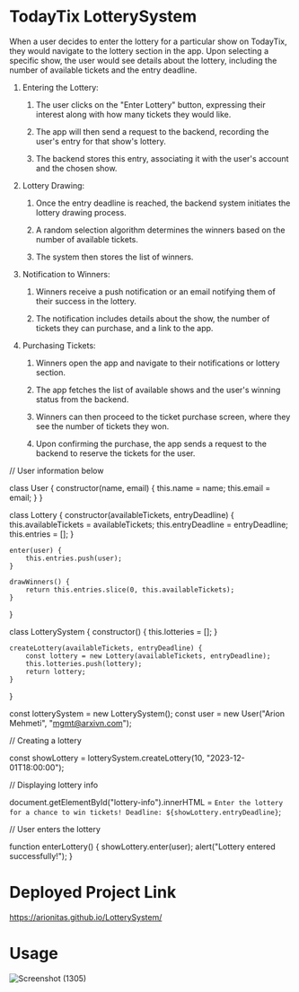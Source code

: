 # TodayTix LotterySystem

When a user decides to enter the lottery for a particular show on TodayTix, they would navigate to the lottery section in the app. Upon selecting a specific show, the user would see details about the lottery, including the number of available tickets and the entry deadline.

1. Entering the Lottery:

   1. The user clicks on the "Enter Lottery" button, expressing their interest along with how many tickets they would like.

   2. The app will then send a request to the backend, recording the user's entry for that show's lottery.

   3. The backend stores this entry, associating it with the user's account and the chosen show.



2. Lottery Drawing:

   1. Once the entry deadline is reached, the backend system initiates the lottery drawing process.

   2. A random selection algorithm determines the winners based on the number of available tickets.

   3. The system then stores the list of winners.



3. Notification to Winners:

   1. Winners receive a push notification or an email notifying them of their success in the lottery.

   2. The notification includes details about the show, the number of tickets they can purchase, and a link to the app.



4. Purchasing Tickets:

   1. Winners open the app and navigate to their notifications or lottery section.

   2. The app fetches the list of available shows and the user's winning status from the backend.

   3. Winners can then proceed to the ticket purchase screen, where they see the number of tickets they won.

   4. Upon confirming the purchase, the app sends a request to the backend to reserve the tickets for the user.



// User information below

class User {
    constructor(name, email) {
        this.name = name;
        this.email = email;
    }
}

class Lottery {
    constructor(availableTickets, entryDeadline) {
        this.availableTickets = availableTickets;
        this.entryDeadline = entryDeadline;
        this.entries = [];
    }

    enter(user) {
        this.entries.push(user);
    }

    drawWinners() {
        return this.entries.slice(0, this.availableTickets);
    }
}

class LotterySystem {
    constructor() {
        this.lotteries = [];
    }



    createLottery(availableTickets, entryDeadline) {
        const lottery = new Lottery(availableTickets, entryDeadline);
        this.lotteries.push(lottery);
        return lottery;
    }

}

const lotterySystem = new LotterySystem();
const user = new User("Arion Mehmeti", "mgmt@arxivn.com");

// Creating a lottery

const showLottery = lotterySystem.createLottery(10, "2023-12-01T18:00:00");

// Displaying lottery info

document.getElementById("lottery-info").innerHTML = `Enter the lottery for a chance to win tickets! Deadline: ${showLottery.entryDeadline}`;

// User enters the lottery

function enterLottery() {
    showLottery.enter(user);
    alert("Lottery entered successfully!");
}

# Deployed Project Link

https://arionitas.github.io/LotterySystem/

# Usage

![Screenshot (1305)](https://github.com/arionitas/LotterySystem/assets/60946518/7965b953-9ed0-40db-8f7f-ec7756812884)

